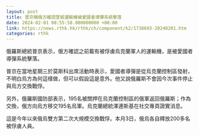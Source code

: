 ```yaml
---
layout: post
title: 普京稱俄方確認墜毀運輸機被愛國者導彈系統擊落
date: 2024-02-01 08:55:58.000000000 +08:00
link: https://news.rthk.hk/rthk/ch/component/k2/1738693-20240201.htm
categories: rthk
---
```


俄羅斯總統普京表示，俄方確認之前載有被俘虜烏克蘭軍人的運輸機，是被愛國者導彈系統擊落。

普京在當地星期三於莫斯科出席活動時表示，愛國者導彈是從烏克蘭控制區發射，不明白烏方為何這樣做，但可以假設這是意外。他又說俄羅斯不會因今次事件停止與烏方交換戰俘。

另外，俄羅斯國防部表示，195名被關押在烏克蘭控制區的俄軍返回俄羅斯；作為交換，俄方向烏方移交195名烏軍。烏克蘭總統澤連斯基在社交專頁證實消息。

這是今年以來俄烏雙方第二次大規模交換戰俘。本月3日，俄烏各自釋放200多名被俘虜人員。
